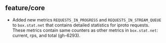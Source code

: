 ## feature/core

* Added new metrics `REQUESTS_IN_PROGRESS` and `REQUESTS_IN_STREAM_QUEUE`
  to `box.stat.net` that contains detailed statistics for iproto requests.
  These metrics contain same counters as other metrics in `box.stat.net`:
  current, rps, and total (gh-6293).
